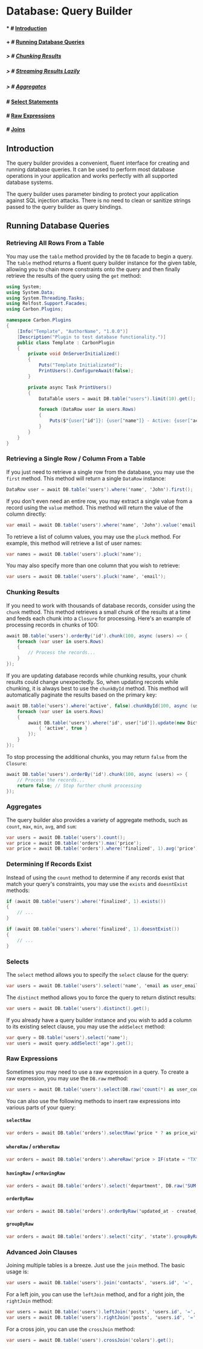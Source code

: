 # Database: Query Builder

#### * \# [Introduction](#introduction)
#### + \# [Running Database Queries](#running-database-queries)
##### > \# [Chunking Results](#chunking-results)
##### > \# [Streaming Results Lazily](#streaming-results-lazily)
##### > \# [Aggregates](#aggregates)
#### \# [Select Statements](#select-statements)
#### \# [Raw Expressions](#raw-expressions)
#### \# [Joins](#joins)

## Introduction

The query builder provides a convenient, fluent interface for creating and running database queries. It can be used to perform most database operations in your application and works perfectly with all supported database systems.

The query builder uses parameter binding to protect your application against SQL injection attacks. There is no need to clean or sanitize strings passed to the query builder as query bindings.

## Running Database Queries

### Retrieving All Rows From a Table

You may use the `table` method provided by the `DB` facade to begin a query. The `table` method returns a fluent query builder instance for the given table, allowing you to chain more constraints onto the query and then finally retrieve the results of the query using the `get` method:

```csharp
using System;
using System.Data;
using System.Threading.Tasks;
using Relfost.Support.Facades;
using Carbon.Plugins;

namespace Carbon.Plugins
{
    [Info("Template", "AuthorName", "1.0.0")]
    [Description("Plugin to test database functionality.")]
    public class Template : CarbonPlugin
    {
        private void OnServerInitialized()
        {
            Puts("Template Initializated");
            PrintUsers().ConfigureAwait(false);
        }

        private async Task PrintUsers()
        {
            DataTable users = await DB.table("users").limit(10).get();

            foreach (DataRow user in users.Rows)
            {
                Puts($"{user["id"]}: {user["name"]} - Active: {user["active"]}");
            }
        }
    }
}
```

### Retrieving a Single Row / Column From a Table

If you just need to retrieve a single row from the database, you may use the `first` method. This method will return a single `DataRow` instance:

```csharp
DataRow user = await DB.table('users').where('name', 'John').first();
```

If you don't even need an entire row, you may extract a single value from a record using the `value` method. This method will return the value of the column directly:

```csharp
var email = await DB.table('users').where('name', 'John').value('email');
```

To retrieve a list of column values, you may use the `pluck` method. For example, this method will retrieve a list of user names:

```csharp
var names = await DB.table('users').pluck('name');
```

You may also specify more than one column that you wish to retrieve:

```csharp
var users = await DB.table('users').pluck('name', 'email');
```

### Chunking Results

If you need to work with thousands of database records, consider using the `chunk` method. This method retrieves a small chunk of the results at a time and feeds each chunk into a `Closure` for processing. Here's an example of processing records in chunks of 100:

```csharp
await DB.table('users').orderBy('id').chunk(100, async (users) => {
    foreach (var user in users.Rows)
    {
        // Process the records...
    }
});
```

If you are updating database records while chunking results, your chunk results could change unexpectedly. So, when updating records while chunking, it is always best to use the `chunkById` method. This method will automatically paginate the results based on the primary key:

```csharp
await DB.table('users').where('active', false).chunkById(100, async (users) => {
    foreach (var user in users.Rows)
    {
        await DB.table('users').where('id', user['id']).update(new Dictionary<string, object> {
            { 'active', true }
        });
    }
});
```

To stop processing the additional chunks, you may return `false` from the `Closure`:

```csharp
await DB.table('users').orderBy('id').chunk(100, async (users) => {
    // Process the records...
    return false; // Stop further chunk processing
});
```

### Aggregates

The query builder also provides a variety of aggregate methods, such as `count`, `max`, `min`, `avg`, and `sum`:

```csharp
var users = await DB.table('users').count();
var price = await DB.table('orders').max('price');
var price = await DB.table('orders').where('finalized', 1).avg('price');
```

### Determining If Records Exist

Instead of using the `count` method to determine if any records exist that match your query's constraints, you may use the `exists` and `doesntExist` methods:

```csharp
if (await DB.table('users').where('finalized', 1).exists())
{
    // ...
}

if (await DB.table('users').where('finalized', 1).doesntExist())
{
    // ...
}
```

### Selects

The `select` method allows you to specify the `select` clause for the query:

```csharp
var users = await DB.table('users').select('name', 'email as user_email').get();
```

The `distinct` method allows you to force the query to return distinct results:

```csharp
var users = await DB.table('users').distinct().get();
```

If you already have a query builder instance and you wish to add a column to its existing select clause, you may use the `addSelect` method:

```csharp
var query = DB.table('users').select('name');
var users = await query.addSelect('age').get();
```

### Raw Expressions

Sometimes you may need to use a raw expression in a query. To create a raw expression, you may use the `DB.raw` method:

```csharp
var users = await DB.table('users').select(DB.raw('count(*) as user_count, status')).where('status', '<>', 1).groupBy('status').get();
```

You can also use the following methods to insert raw expressions into various parts of your query:

#### `selectRaw`

```csharp
var orders = await DB.table('orders').selectRaw('price * ? as price_with_tax', new object[] { 1.0825 }).get();
```

#### `whereRaw` / `orWhereRaw`

```csharp
var orders = await DB.table('orders').whereRaw('price > IF(state = "TX", ?, 100)', new object[] { 200 }).get();
```

#### `havingRaw` / `orHavingRaw`

```csharp
var orders = await DB.table('orders').select('department', DB.raw('SUM(price) as total_sales')).groupBy('department').havingRaw('SUM(price) > ?', new object[] { 2500 }).get();
```

#### `orderByRaw`

```csharp
var orders = await DB.table('orders').orderByRaw('updated_at - created_at DESC').get();
```

#### `groupByRaw`

```csharp
var orders = await DB.table('orders').select('city', 'state').groupByRaw('city, state').get();
```

### Advanced Join Clauses

Joining multiple tables is a breeze. Just use the `join` method. The basic usage is:

```csharp
var users = await DB.table('users').join('contacts', 'users.id', '=', 'contacts.user_id').select('users.*', 'contacts.phone').get();
```

For a left join, you can use the `leftJoin` method, and for a right join, the `rightJoin` method:

```csharp
var users = await DB.table('users').leftJoin('posts', 'users.id', '=', 'posts.user_id').get();
var users = await DB.table('users').rightJoin('posts', 'users.id', '=', 'posts.user_id').get();
```

For a cross join, you can use the `crossJoin` method:

```csharp
var users = await DB.table('users').crossJoin('colors').get();
```

